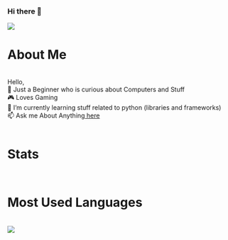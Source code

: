 ### Hi there 👋
<!--
**darkracer3010/darkracer3010** is a ✨ _special_ ✨ repository because its `README.md` (this file) appears on your GitHub profile.

Here are some ideas to get you started:

- 🔭 I’m currently working on ...
- 🌱 I’m currently learning ...
- 👯 I’m looking to collaborate on ...
- 🤔 I’m looking for help with ...
- 💬 Ask me about ...
- 📫 How to reach me: ...
- 😄 Pronouns: ...
- ⚡ Fun fact: ...
-->
<img src="https://blog.lootcrate.com/wp-content/uploads/2018/02/giphy-1-5.gif"></img>
<h1>About Me</h1><br>
Hello,<br>
🔭 Just a Beginner who is curious about Computers and Stuff<br>
🎮 Loves Gaming<br>
🌱 I’m currently learning stuff related to python (libraries and frameworks)<br>
📫 Ask me About Anything<a href="https://github.com/darkracer3010/darkracer3010/issues"> here</a><br>
<br>
<h1>Stats</h1>
<a href="#stats">
  <img align="center" src="" /><br />
</a>
<br>
<h1>Most Used Languages</h1><br>
<a href="#lang">
  <img align="center" src="https://github-readme-stats.vercel.app/api/top-langs/?username=darkracer3010&bg_color=30,e96443,904e95&title_color=fff&text_color=fff"/>
  </a>



  
